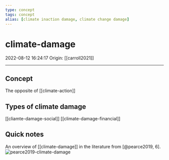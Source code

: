 ```yaml
---
type: concept
tags: concept
alias: [climate inaction damage, climate change damage]
---
```


# climate-damage

2022-08-12 16:24:17
Origin: [[carroll2021]]

---

## Concept

The opposite of [[climate-action]]

## Types of climate damage

[[cliamte-damage-social]]
[[climate-damage-financial]]

## Quick notes

An overview of [[climate-damage]] in the literature from [@pearce2019, 6].
![pearce2019-climate-damage](../../attachments/20220824-pearce2019-climate-damage.png)
